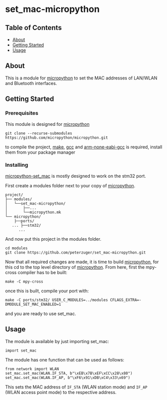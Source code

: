 # set_mac-micropython

## Table of Contents
+ [About](#about)
+ [Getting Started](#getting_started)
+ [Usage](#usage)

## About <a name = "about"></a>
This is a module for [micropython](https://github.com/micropython/micropython)
to set the MAC addresses of LAN/WLAN and Bluetooth interfaces.

## Getting Started <a name = "getting_started"></a>

### Prerequisites
This module is designed for [micropython](https://github.com/micropython/micropython)

```
git clone --recurse-submodules https://github.com/micropython/micropython.git
```

to compile the project, [make](https://www.gnu.org/software/make/),
[gcc](https://gcc.gnu.org/) and [arm-none-eabi-gcc](https://gcc.gnu.org/) is required,
install them from your package manager

### Installing
[micropython-set\_mac](https://github.com/peterzuger/set_mac-micropython) is
mostly designed to work on the stm32 port.

First create a modules folder next to your copy of [micropython](https://github.com/micropython/micropython).

```
project/
├── modules/
│   └──set_mac-micropython/
│       ├──...
│       └──micropython.mk
└── micropython/
    ├──ports/
   ... ├──stm32/
      ...
```

And now put this project in the modules folder.

```
cd modules
git clone https://github.com/peterzuger/set_mac-micropython.git
```

Now that all required changes are made, it is time to build [micropython](https://github.com/micropython/micropython),
for this cd to the top level directory of [micropython](https://github.com/micropython/micropython).
From here, first the mpy-cross compiler has to be built:
```
make -C mpy-cross
```

once this is built, compile your port with:
```
make -C ports/stm32/ USER_C_MODULES=../modules CFLAGS_EXTRA=-DMODULE_SET_MAC_ENABLED=1
```

and you are ready to use set\_mac.

## Usage <a name = "usage"></a>
The module is available by just importing set\_mac:
```
import set_mac
```

The module has one function that can be used as follows:

```
from network import WLAN
set_mac.set_mac(WLAN.IF_STA, b"\xEB\x7B\xEF\xCC\x28\x80")
set_mac.set_mac(WLAN.IF_AP, b"\xF6\x91\xDB\xC4\x33\x69")
```

This sets the MAC address of `IF_STA` (WLAN station mode) and `IF_AP` (WLAN
access point mode) to the respective address.
